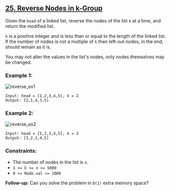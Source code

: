 ## [25. Reverse Nodes in k-Group](https://leetcode.com/problems/reverse-nodes-in-k-group/)

Given the `head` of a linked list, reverse the nodes of the list `k` at a time, and return the modified list.

`k` is a positive integer and is less than or equal to the length of the linked list. If the number of nodes is not a multiple of `k` then left-out nodes, in the end, should remain as it is.

You may not alter the values in the list's nodes, only nodes themselves may be changed.

### Example 1:

![reverse_ex1](https://github.com/user-attachments/assets/7ecc66a2-a34f-46bd-9228-cb538ecbf3b7)

```
Input: head = [1,2,3,4,5], k = 2
Output: [2,1,4,3,5]
```

### Example 2:

![reverse_ex2](https://github.com/user-attachments/assets/c2c7e5d1-fbad-439d-83b4-9d6c83df34bd)

```
Input: head = [1,2,3,4,5], k = 3
Output: [3,2,1,4,5]
```

### Constraints:

- The number of nodes in the list is `n`.
- `1 <= k <= n <= 5000`
- `0 <= Node.val <= 1000`

**Follow-up:** Can you solve the problem in `O(1)` extra memory space?

